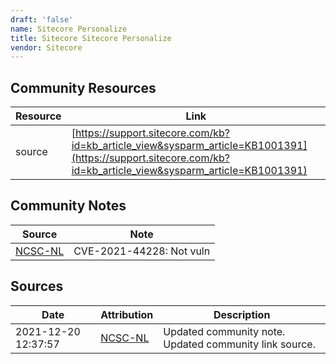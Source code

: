 ```yaml
---
draft: 'false'
name: Sitecore Personalize
title: Sitecore Sitecore Personalize
vendor: Sitecore
---
```



## Community Resources
| Resource | Link |
| --- | --- |
| source | [https://support.sitecore.com/kb?id=kb_article_view&sysparm_article=KB1001391](https://support.sitecore.com/kb?id=kb_article_view&sysparm_article=KB1001391) |

## Community Notes
| Source | Note |
| --- | --- |
| [NCSC-NL](https://github.com/NCSC-NL/log4shell/blob/main/software/README.md) | CVE-2021-44228: Not vuln </ul> |

## Sources
| Date | Attribution | Description |
| --- | --- | --- |
| 2021-12-20 12:37:57 | [NCSC-NL](https://github.com/NCSC-NL/log4shell/blob/main/software/README.md) | Updated community note. Updated community link source.  |
